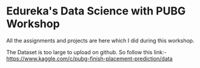 # Edureka's Data Science with PUBG Workshop

All the assignments and projects are here which I did during this workshop.

The Dataset is too large to upload on github. So follow this link:- 
https://www.kaggle.com/c/pubg-finish-placement-prediction/data
